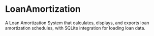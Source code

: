 # LoanAmortization
A Loan Amortization System that calculates, displays, and exports loan amortization schedules, with SQLite integration for loading loan data.
